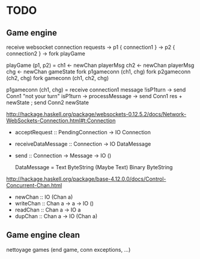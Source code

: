 # TODO

## Game engine

receive websocket connection requests
  -> p1 { connection1 }
  -> p2 { connection2 } -> fork playGame

playGame (p1, p2) = 
  ch1 <- newChan playerMsg
  ch2 <- newChan playerMsg
  chg <- newChan gameState
  fork p1gameconn (ch1, chg)
  fork p2gameconn (ch2, chg)
  fork gameconn (ch1, ch2, chg)

  p1gameconn (ch1, chg) =
  receive connection1 message 
    !isP1turn -> send Conn1 "not your turn"
    isP1turn -> processMessage -> send Conn1 res + newState ; send Conn2 newState

http://hackage.haskell.org/package/websockets-0.12.5.2/docs/Network-WebSockets-Connection.html#t:Connection

  - acceptRequest :: PendingConnection -> IO Connection
  - receiveDataMessage :: Connection -> IO DataMessage
  - send :: Connection -> Message -> IO ()

      DataMessage = Text ByteString (Maybe Text)
                    Binary ByteString

http://hackage.haskell.org/package/base-4.12.0.0/docs/Control-Concurrent-Chan.html

  - newChan :: IO (Chan a)
  - writeChan :: Chan a -> a -> IO ()
  - readChan :: Chan a -> IO a
  - dupChan :: Chan a -> IO (Chan a)


## Game engine clean

nettoyage games (end game, conn exceptions, ...)
